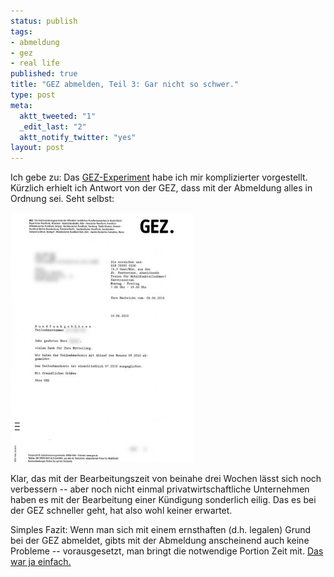 ```yaml
--- 
status: publish
tags: 
- abmeldung
- gez
- real life
published: true
title: "GEZ abmelden, Teil 3: Gar nicht so schwer."
type: post
meta: 
  aktt_tweeted: "1"
  _edit_last: "2"
  aktt_notify_twitter: "yes"
layout: post
---
```

Ich gebe zu: Das <a href="http://fredericiana.com/2010/06/07/gez-abmelden-teil-2-wer-schreibt-der-bleibt/">GEZ-Experiment</a> habe ich mir komplizierter vorgestellt. Kürzlich erhielt ich Antwort von der GEZ, dass mit der Abmeldung alles in Ordnung sei. Seht selbst:

<a href="/media/wp/2010/06/gez-abgemeldet.jpg"><img src="/media/wp/2010/06/gez-abgemeldet-292x400.jpg" alt="" title="GEZ: Abmeldebestaetigung" width="292" height="400" class="alignnone size-large wp-image-2851" /></a>

Klar, das mit der Bearbeitungszeit von beinahe drei Wochen lässt sich noch verbessern -- aber noch nicht einmal privatwirtschaftliche Unternehmen haben es mit der Bearbeitung einer Kündigung sonderlich eilig. Das es bei der GEZ schneller geht, hat also wohl keiner erwartet.

Simples Fazit: Wenn man sich mit einem ernsthaften (d.h. legalen) Grund bei der GEZ abmeldet, gibts mit der Abmeldung anscheinend auch keine Probleme -- vorausgesetzt, man bringt die notwendige Portion Zeit mit. <a href="http://www.youtube.com/watch?v=4X11JCrq1V0">Das war ja einfach.</a>
